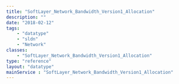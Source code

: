 ```yaml
---
title: "SoftLayer_Network_Bandwidth_Version1_Allocation"
description: ""
date: "2018-02-12"
tags:
    - "datatype"
    - "sldn"
    - "Network"
classes:
    - "SoftLayer_Network_Bandwidth_Version1_Allocation"
type: "reference"
layout: "datatype"
mainService : "SoftLayer_Network_Bandwidth_Version1_Allocation"
---
```

